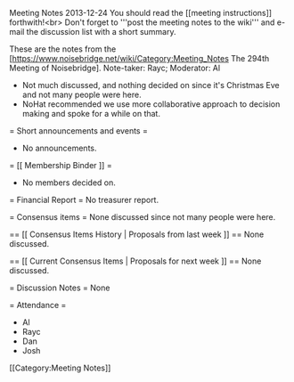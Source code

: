 Meeting Notes 2013-12-24 
 You should read the [[meeting instructions]] forthwith!&lt;br>
Don't forget to '''post the meeting notes to the wiki''' and e-mail the discussion list with a short summary.

These are the notes from the [https://www.noisebridge.net/wiki/Category:Meeting_Notes The 294th Meeting of Noisebridge]. Note-taker: Rayc; Moderator: Al

* Not much discussed, and nothing decided on since it's Christmas Eve and not many people were here.
* NoHat recommended we use more collaborative approach to decision making and spoke for a while on that.
 
= Short announcements and events =
* No announcements.

= [[ Membership Binder ]] =
* No members decided on.

= Financial Report =
No treasurer report.

= Consensus items =
None discussed since not many people were here.

== [[ Consensus Items History | Proposals from last week ]] ==
None discussed.

== [[ Current Consensus Items | Proposals for next week ]] ==
None discussed.

= Discussion Notes =
None

= Attendance =
* Al
* Rayc
* Dan
* Josh

[[Category:Meeting Notes]]